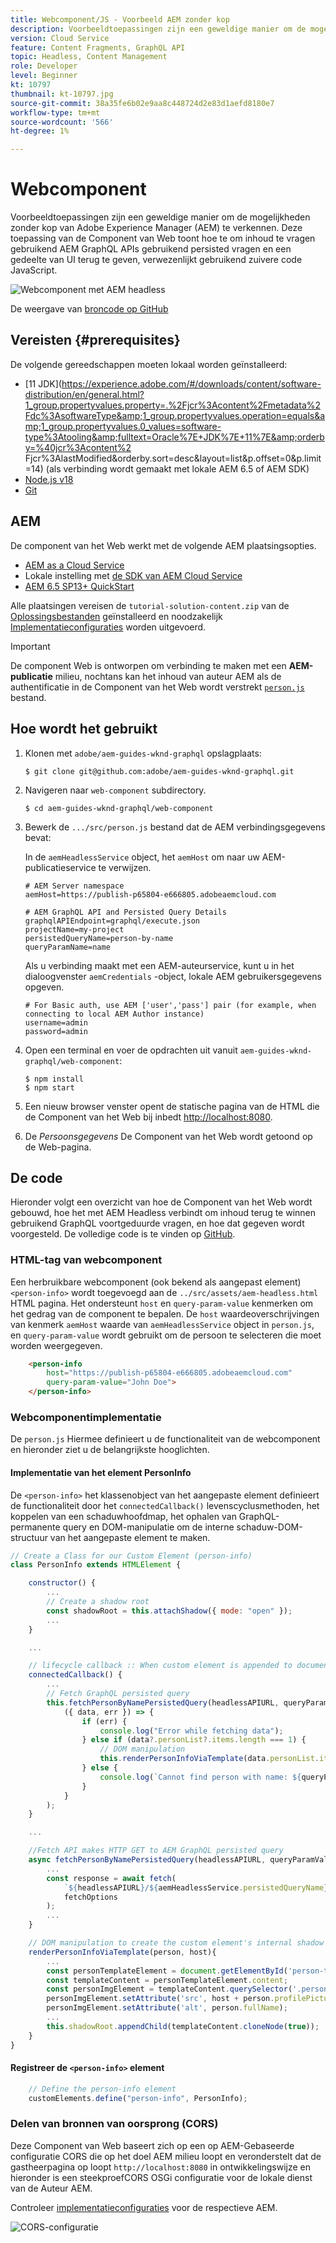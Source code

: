 ```yaml
---
title: Webcomponent/JS - Voorbeeld AEM zonder kop
description: Voorbeeldtoepassingen zijn een geweldige manier om de mogelijkheden zonder kop van Adobe Experience Manager (AEM) te verkennen. Deze Web Component/JS toepassing toont aan hoe te om inhoud te vragen gebruikend AEM GraphQL APIs gebruikend persisted query's.
version: Cloud Service
feature: Content Fragments, GraphQL API
topic: Headless, Content Management
role: Developer
level: Beginner
kt: 10797
thumbnail: kt-10797.jpg
source-git-commit: 38a35fe6b02e9aa8c448724d2e83d1aefd8180e7
workflow-type: tm+mt
source-wordcount: '566'
ht-degree: 1%

---
```



# Webcomponent

Voorbeeldtoepassingen zijn een geweldige manier om de mogelijkheden zonder kop van Adobe Experience Manager (AEM) te verkennen. Deze toepassing van de Component van Web toont hoe te om inhoud te vragen gebruikend AEM GraphQL APIs gebruikend persisted vragen en een gedeelte van UI terug te geven, verwezenlijkt gebruikend zuivere code JavaScript.

![Webcomponent met AEM headless](./assets/web-component/web-component.png)

De weergave van [broncode op GitHub](https://github.com/adobe/aem-guides-wknd-graphql/tree/main/web-component)

## Vereisten {#prerequisites}

De volgende gereedschappen moeten lokaal worden geïnstalleerd:

+ [11 JDK](https://experience.adobe.com/#/downloads/content/software-distribution/en/general.html?1_group.propertyvalues.property=.%2Fjcr%3Acontent%2Fmetadata%2Fdc%3AsoftwareType&amp;1_group.propertyvalues.operation=equals&amp;1_group.propertyvalues.0_values=software-type%3Atooling&amp;fulltext=Oracle%7E+JDK%7E+11%7E&amp;orderby=%40jcr%3Acontent%2 Fjcr%3AlastModified&amp;orderby.sort=desc&amp;layout=list&amp;p.offset=0&amp;p.limit=14) (als verbinding wordt gemaakt met lokale AEM 6.5 of AEM SDK)
+ [Node.js v18](https://nodejs.org/en/)
+ [Git](https://git-scm.com/)

## AEM

De component van het Web werkt met de volgende AEM plaatsingsopties.

+ [AEM as a Cloud Service](https://experienceleague.adobe.com/docs/experience-manager-cloud-service/content/implementing/deploying/overview.html)
+ Lokale instelling met [de SDK van AEM Cloud Service](https://experienceleague.adobe.com/docs/experience-manager-learn/cloud-service/local-development-environment-set-up/overview.html)
+ [AEM 6.5 SP13+ QuickStart](https://experienceleague.adobe.com/docs/experience-manager-learn/foundation/development/set-up-a-local-aem-development-environment.html?lang=en#install-local-aem-instances)

Alle plaatsingen vereisen de `tutorial-solution-content.zip` van de [Oplossingsbestanden](https://experienceleague.adobe.com/docs/experience-manager-learn/getting-started-with-aem-headless/graphql/multi-step/explore-graphql-api.html#solution-files) geïnstalleerd en noodzakelijk [Implementatieconfiguraties](../deployment/web-component.md) worden uitgevoerd.


>[!IMPORTANT]
>
>De component Web is ontworpen om verbinding te maken met een __AEM-publicatie__ milieu, nochtans kan het inhoud van auteur AEM als de authentificatie in de Component van het Web wordt verstrekt [`person.js`](https://github.com/adobe/aem-guides-wknd-graphql/blob/main/web-component/src/person.js#L11) bestand.

## Hoe wordt het gebruikt

1. Klonen met `adobe/aem-guides-wknd-graphql` opslagplaats:

   ```shell
   $ git clone git@github.com:adobe/aem-guides-wknd-graphql.git
   ```

1. Navigeren naar `web-component` subdirectory.

   ```shell
   $ cd aem-guides-wknd-graphql/web-component
   ```

1. Bewerk de `.../src/person.js` bestand dat de AEM verbindingsgegevens bevat:

   In de `aemHeadlessService` object, het `aemHost` om naar uw AEM-publicatieservice te verwijzen.

   ```plain
   # AEM Server namespace
   aemHost=https://publish-p65804-e666805.adobeaemcloud.com
   
   # AEM GraphQL API and Persisted Query Details
   graphqlAPIEndpoint=graphql/execute.json
   projectName=my-project
   persistedQueryName=person-by-name
   queryParamName=name
   ```

   Als u verbinding maakt met een AEM-auteurservice, kunt u in het dialoogvenster `aemCredentials` -object, lokale AEM gebruikersgegevens opgeven.

   ```plain
   # For Basic auth, use AEM ['user','pass'] pair (for example, when connecting to local AEM Author instance)
   username=admin
   password=admin
   ```

1. Open een terminal en voer de opdrachten uit vanuit `aem-guides-wknd-graphql/web-component`:

   ```shell
   $ npm install
   $ npm start
   ```

1. Een nieuw browser venster opent de statische pagina van de HTML die de Component van het Web bij inbedt [http://localhost:8080](http://localhost:8080).
1. De _Persoonsgegevens_ De Component van het Web wordt getoond op de Web-pagina.

## De code

Hieronder volgt een overzicht van hoe de Component van het Web wordt gebouwd, hoe het met AEM Headless verbindt om inhoud terug te winnen gebruikend GraphQL voortgeduurde vragen, en hoe dat gegeven wordt voorgesteld. De volledige code is te vinden op [GitHub](https://github.com/adobe/aem-guides-wknd-graphql/tree/main/web-component).

### HTML-tag van webcomponent

Een herbruikbare webcomponent (ook bekend als aangepast element) `<person-info>` wordt toegevoegd aan de `../src/assets/aem-headless.html` HTML pagina. Het ondersteunt `host` en `query-param-value` kenmerken om het gedrag van de component te bepalen. De `host` waardeoverschrijvingen van kenmerk `aemHost` waarde van `aemHeadlessService` object in `person.js`, en `query-param-value` wordt gebruikt om de persoon te selecteren die moet worden weergegeven.

```html
    <person-info 
        host="https://publish-p65804-e666805.adobeaemcloud.com"
        query-param-value="John Doe">
    </person-info>
```

### Webcomponentimplementatie

De `person.js` Hiermee definieert u de functionaliteit van de webcomponent en hieronder ziet u de belangrijkste hooglichten.

#### Implementatie van het element PersonInfo

De `<person-info>` het klassenobject van het aangepaste element definieert de functionaliteit door het `connectedCallback()` levenscyclusmethoden, het koppelen van een schaduwhoofdmap, het ophalen van GraphQL-permanente query en DOM-manipulatie om de interne schaduw-DOM-structuur van het aangepaste element te maken.

```javascript
// Create a Class for our Custom Element (person-info)
class PersonInfo extends HTMLElement {

    constructor() {
        ...
        // Create a shadow root
        const shadowRoot = this.attachShadow({ mode: "open" });
        ...
    }

    ...

    // lifecycle callback :: When custom element is appended to document
    connectedCallback() {
        ...
        // Fetch GraphQL persisted query
        this.fetchPersonByNamePersistedQuery(headlessAPIURL, queryParamValue).then(
            ({ data, err }) => {
                if (err) {
                    console.log("Error while fetching data");
                } else if (data?.personList?.items.length === 1) {
                    // DOM manipulation
                    this.renderPersonInfoViaTemplate(data.personList.items[0], host);
                } else {
                    console.log(`Cannot find person with name: ${queryParamValue}`);
                }
            }
        );
    }

    ...

    //Fetch API makes HTTP GET to AEM GraphQL persisted query
    async fetchPersonByNamePersistedQuery(headlessAPIURL, queryParamValue) {
        ...
        const response = await fetch(
            `${headlessAPIURL}/${aemHeadlessService.persistedQueryName}${encodedParam}`,
            fetchOptions
        );
        ...
    }

    // DOM manipulation to create the custom element's internal shadow DOM structure
    renderPersonInfoViaTemplate(person, host){
        ...
        const personTemplateElement = document.getElementById('person-template');
        const templateContent = personTemplateElement.content;
        const personImgElement = templateContent.querySelector('.person_image');
        personImgElement.setAttribute('src', host + person.profilePicture._path);
        personImgElement.setAttribute('alt', person.fullName);
        ...
        this.shadowRoot.appendChild(templateContent.cloneNode(true));
    }
}
```

#### Registreer de `<person-info>` element

```javascript
    // Define the person-info element
    customElements.define("person-info", PersonInfo);
```

### Delen van bronnen van oorsprong (CORS)

Deze Component van Web baseert zich op een op AEM-Gebaseerde configuratie CORS die op het doel AEM milieu loopt en veronderstelt dat de gastheerpagina op loopt `http://localhost:8080` in ontwikkelingswijze en hieronder is een steekproefCORS OSGi configuratie voor de lokale dienst van de Auteur AEM.

Controleer [implementatieconfiguraties](../deployment/web-component.md) voor de respectieve AEM.

![CORS-configuratie](assets/react-app/cross-origin-resource-sharing-configuration.png)
